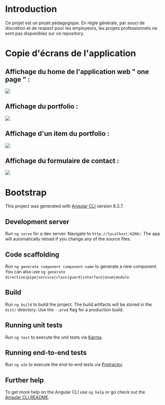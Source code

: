 # Introduction

Ce projet est un projet pédagogique. En règle générale, par souci de discrétion et de respect pour les employeurs, les projets professionnels ne sont pas disponibles sur ce repository.

# Copie d'écrans de l'application 

## Affichage du home de l'application web " one page " :

<img src="https://github.com/noelmaurice/ng-bootstrap/blob/master/doc/demo/home.png" />

## Affichage du portfolio :

<img src="https://github.com/noelmaurice/ng-bootstrap/blob/master/doc/demo/portfolio.png" />

## Affichage d'un item du portfolio :

<img src="https://github.com/noelmaurice/ng-bootstrap/blob/master/doc/demo/popup_item.png " />

## Affichage du formulaire de contact :

<img src="https://github.com/noelmaurice/ng-bootstrap/blob/master/doc/demo/contact.png " />


# Bootstrap

This project was generated with [Angular CLI](https://github.com/angular/angular-cli) version 8.3.7.

## Development server

Run `ng serve` for a dev server. Navigate to `http://localhost:4200/`. The app will automatically reload if you change any of the source files.

## Code scaffolding

Run `ng generate component component-name` to generate a new component. You can also use `ng generate directive|pipe|service|class|guard|interface|enum|module`.

## Build

Run `ng build` to build the project. The build artifacts will be stored in the `dist/` directory. Use the `--prod` flag for a production build.

## Running unit tests

Run `ng test` to execute the unit tests via [Karma](https://karma-runner.github.io).

## Running end-to-end tests

Run `ng e2e` to execute the end-to-end tests via [Protractor](http://www.protractortest.org/).

## Further help

To get more help on the Angular CLI use `ng help` or go check out the [Angular CLI README](https://github.com/angular/angular-cli/blob/master/README.md).
